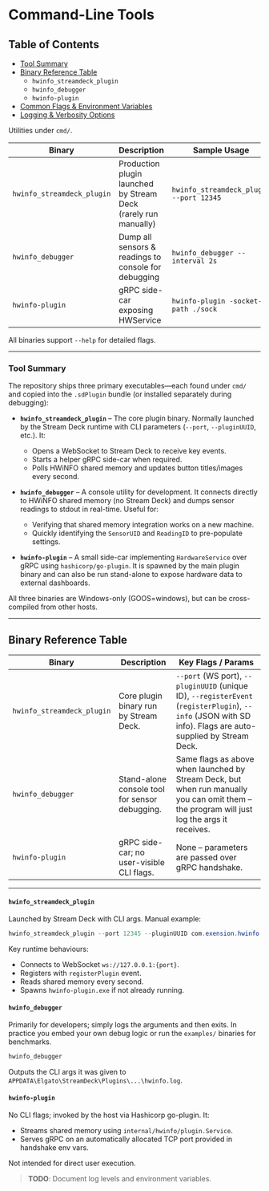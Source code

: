 # Command-Line Tools
## Table of Contents
- [Tool Summary](#tool-summary)
- [Binary Reference Table](#binary-reference-table)
  - `hwinfo_streamdeck_plugin`
  - `hwinfo_debugger`
  - `hwinfo-plugin`
- [Common Flags & Environment Variables](#common-flags--environment-variables)
- [Logging & Verbosity Options](#logging--verbosity-options-todo)

Utilities under `cmd/`.

| Binary | Description | Sample Usage |
| --- | --- | --- |
| `hwinfo_streamdeck_plugin` | Production plugin launched by Stream Deck (rarely run manually) | `hwinfo_streamdeck_plugin --port 12345` |
| `hwinfo_debugger` | Dump all sensors & readings to console for debugging | `hwinfo_debugger --interval 2s` |
| `hwinfo-plugin` | gRPC side-car exposing HWService | `hwinfo-plugin -socket-path ./sock` |

All binaries support `--help` for detailed flags.

---

### Tool Summary

The repository ships three primary executables—each found under `cmd/` and copied into the `.sdPlugin` bundle (or installed separately during debugging):

* **`hwinfo_streamdeck_plugin`** – The core plugin binary. Normally launched by the Stream Deck runtime with CLI parameters (`--port`, `--pluginUUID`, etc.). It:
  * Opens a WebSocket to Stream Deck to receive key events.
  * Starts a helper gRPC side-car when required.
  * Polls HWiNFO shared memory and updates button titles/images every second.

* **`hwinfo_debugger`** – A console utility for development. It connects directly to HWiNFO shared memory (no Stream Deck) and dumps sensor readings to stdout in real-time. Useful for:
  * Verifying that shared memory integration works on a new machine.
  * Quickly identifying the `SensorUID` and `ReadingID` to pre-populate settings.

* **`hwinfo-plugin`** – A small side-car implementing `HardwareService` over gRPC using `hashicorp/go-plugin`. It is spawned by the main plugin binary and can also be run stand-alone to expose hardware data to external dashboards.

All three binaries are Windows-only (GOOS=windows), but can be cross-compiled from other hosts.

---

## Binary Reference Table

| Binary | Description | Key Flags / Params |
| --- | --- | --- |
| `hwinfo_streamdeck_plugin` | Core plugin binary run by Stream Deck. | `--port` (WS port), `--pluginUUID` (unique ID), `--registerEvent` (`registerPlugin`), `--info` (JSON with SD info). Flags are auto-supplied by Stream Deck. |
| `hwinfo_debugger` | Stand-alone console tool for sensor debugging. | Same flags as above when launched by Stream Deck, but when run manually you can omit them – the program will just log the args it receives. |
| `hwinfo-plugin` | gRPC side-car; no user-visible CLI flags. | None – parameters are passed over gRPC handshake. |

---

#### `hwinfo_streamdeck_plugin`

Launched by Stream Deck with CLI args. Manual example:

```powershell
hwinfo_streamdeck_plugin --port 12345 --pluginUUID com.exension.hwinfo --registerEvent registerPlugin --info '{}'
```

Key runtime behaviours:

* Connects to WebSocket `ws://127.0.0.1:{port}`.
* Registers with `registerPlugin` event.
* Reads shared memory every second.
* Spawns `hwinfo-plugin.exe` if not already running.

#### `hwinfo_debugger`

Primarily for developers; simply logs the arguments and then exits. In practice you embed your own debug logic or run the `examples/` binaries for benchmarks.

```powershell
hwinfo_debugger
```

Outputs the CLI args it was given to `APPDATA\Elgato\StreamDeck\Plugins\...\hwinfo.log`.

#### `hwinfo-plugin`

No CLI flags; invoked by the host via Hashicorp go-plugin. It:

* Streams shared memory using `internal/hwinfo/plugin.Service`.
* Serves gRPC on an automatically allocated TCP port provided in handshake env vars.

Not intended for direct user execution.

> **TODO**: Document log levels and environment variables.
